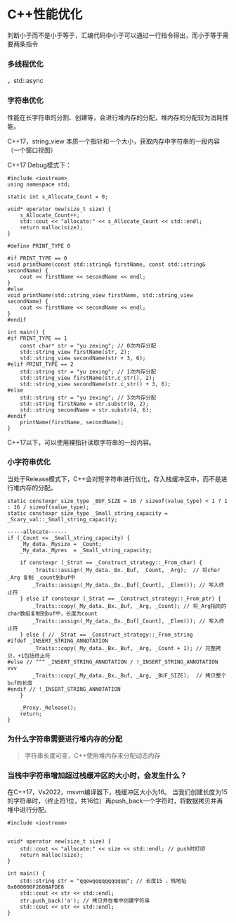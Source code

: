 # C++性能优化

判断小于而不是小于等于，汇编代码中小于可以通过一行指令得出，而小于等于需要两条指令

### 多线程优化
，std::async


### 字符串优化

性能在长字符串的分割、创建等，会进行堆内存的分配，堆内存的分配较为消耗性能。

C++17，string_view
本质一个指针和一个大小，获取内存中字符串的一段内容（一个窗口视图）

C++17 Debug模式下：
```
#include <iostream>
using namespace std;

static int s_Allocate_Count = 0;

void* operator new(size_t size) {
    s_Allocate_Count++;
    std::cout << "allocate:" << s_Allocate_Count << std::endl;
    return malloc(size);
}

#define PRINT_TYPE 0

#if PRINT_TYPE == 0
void printName(const std::string& firstName, const std::string& secondName) {
    cout << firstName << secondName << endl;
}
#else
void printName(std::string_view firstName, std::string_view secondName) {
    cout << firstName << secondName << endl;
}
#endif

int main() {
#if PRINT_TYPE == 1
    const char* str = "yu zexing"; // 0次内存分配
    std::string_view firstName(str, 2);
    std::string_view secondName(str + 3, 6);
#elif PRINT_TYPE == 2
    std::string str = "yu zexing"; // 1次内存分配
    std::string_view firstName(str.c_str(), 2);
    std::string_view secondName(str.c_str() + 3, 6);
#else
    std::string str = "yu zexing"; // 3次内存分配
    std::string firstName = str.substr(0, 2);
    std::string secondName = str.substr(4, 6);
#endif
    printName(firstName, secondName);
}
```

C++17以下，可以使用裸指针读取字符串的一段内容。


### 小字符串优化

当处于Release模式下，C++会对短字符串进行优化，存入栈缓冲区中，而不是进行堆内存的分配。

```
static constexpr size_type _BUF_SIZE = 16 / sizeof(value_type) < 1 ? 1 : 16 / sizeof(value_type);
static constexpr size_type _Small_string_capacity = _Scary_val::_Small_string_capacity;

-----allocate------
if (_Count <= _Small_string_capacity) {
    _My_data._Mysize = _Count;
    _My_data._Myres  = _Small_string_capacity;

    if constexpr (_Strat == _Construct_strategy::_From_char) {
        _Traits::assign(_My_data._Bx._Buf, _Count, _Arg);  // 将char _Arg 复制 _count到buf中
        _Traits::assign(_My_data._Bx._Buf[_Count], _Elem()); // 写入终止符
    } else if constexpr (_Strat == _Construct_strategy::_From_ptr) {
        _Traits::copy(_My_data._Bx._Buf, _Arg, _Count); // 将_Arg指向的char数组复制到buf中，长度为count
        _Traits::assign(_My_data._Bx._Buf[_Count], _Elem()); // 写入终止符
    } else { // _Strat == _Construct_strategy::_From_string
#ifdef _INSERT_STRING_ANNOTATION
        _Traits::copy(_My_data._Bx._Buf, _Arg, _Count + 1); // 完整拷贝，+1包括终止符
#else // ^^^ _INSERT_STRING_ANNOTATION / !_INSERT_STRING_ANNOTATION vvv
        _Traits::copy(_My_data._Bx._Buf, _Arg, _BUF_SIZE);  // 拷贝整个buf的长度
#endif // !_INSERT_STRING_ANNOTATION
    }

    _Proxy._Release();
    return;
}
```


### 为什么字符串需要进行堆内存的分配

> 字符串长度可变，C++使用堆内存来分配动态内存


### 当栈中字符串增加超过栈缓冲区的大小时，会发生什么？

在C++17，Vs2022，msvm编译器下，栈缓冲区大小为16。
当我们创建长度为15的字符串时，（终止符1位，共16位）再push_back一个字符时，将数据拷贝并再堆中进行分配。

```
#include <iostream>


void* operator new(size_t size) {
	std::cout << "allocate:" << size << std::endl; // push时打印
	return malloc(size);
}

int main() {
	std::string str = "qqewqqqqqqqqqqq"; // 长度15 ，栈地址0x000000F260BAFDE8
	std::cout << str << std::endl;
	str.push_back('a'); // 拷贝并在堆中创建字符串 
	std::cout << str << std::endl;
}
```

